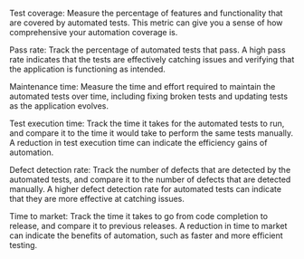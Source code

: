 Test coverage: Measure the percentage of features and functionality that are covered by automated tests. This metric can give you a sense of how comprehensive your automation coverage is.

Pass rate: Track the percentage of automated tests that pass. A high pass rate indicates that the tests are effectively catching issues and verifying that the application is functioning as intended.

Maintenance time: Measure the time and effort required to maintain the automated tests over time, including fixing broken tests and updating tests as the application evolves.

Test execution time: Track the time it takes for the automated tests to run, and compare it to the time it would take to perform the same tests manually. A reduction in test execution time can indicate the efficiency gains of automation.

Defect detection rate: Track the number of defects that are detected by the automated tests, and compare it to the number of defects that are detected manually. A higher defect detection rate for automated tests can indicate that they are more effective at catching issues.

Time to market: Track the time it takes to go from code completion to release, and compare it to previous releases. A reduction in time to market can indicate the benefits of automation, such as faster and more efficient testing.